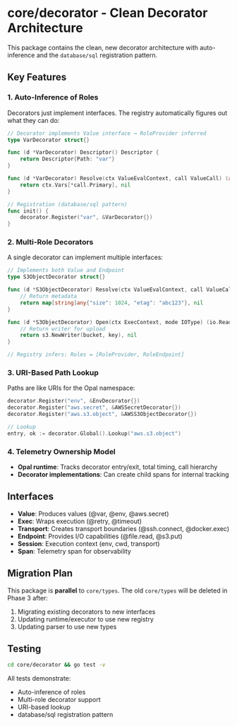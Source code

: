 # core/decorator - Clean Decorator Architecture

This package contains the clean, new decorator architecture with auto-inference and the `database/sql` registration pattern.

## Key Features

### 1. Auto-Inference of Roles
Decorators just implement interfaces. The registry automatically figures out what they can do:

```go
// Decorator implements Value interface → RoleProvider inferred
type VarDecorator struct{}

func (d *VarDecorator) Descriptor() Descriptor {
    return Descriptor{Path: "var"}
}

func (d *VarDecorator) Resolve(ctx ValueEvalContext, call ValueCall) (any, error) {
    return ctx.Vars[*call.Primary], nil
}

// Registration (database/sql pattern)
func init() {
    decorator.Register("var", &VarDecorator{})
}
```

### 2. Multi-Role Decorators
A single decorator can implement multiple interfaces:

```go
// Implements both Value and Endpoint
type S3ObjectDecorator struct{}

func (d *S3ObjectDecorator) Resolve(ctx ValueEvalContext, call ValueCall) (any, error) {
    // Return metadata
    return map[string]any{"size": 1024, "etag": "abc123"}, nil
}

func (d *S3ObjectDecorator) Open(ctx ExecContext, mode IOType) (io.ReadWriteCloser, error) {
    // Return writer for upload
    return s3.NewWriter(bucket, key), nil
}

// Registry infers: Roles = [RoleProvider, RoleEndpoint]
```

### 3. URI-Based Path Lookup
Paths are like URIs for the Opal namespace:

```go
decorator.Register("env", &EnvDecorator{})
decorator.Register("aws.secret", &AWSSecretDecorator{})
decorator.Register("aws.s3.object", &AWSS3ObjectDecorator{})

// Lookup
entry, ok := decorator.Global().Lookup("aws.s3.object")
```

### 4. Telemetry Ownership Model
- **Opal runtime**: Tracks decorator entry/exit, total timing, call hierarchy
- **Decorator implementations**: Can create child spans for internal tracking

## Interfaces

- **Value**: Produces values (@var, @env, @aws.secret)
- **Exec**: Wraps execution (@retry, @timeout)
- **Transport**: Creates transport boundaries (@ssh.connect, @docker.exec)
- **Endpoint**: Provides I/O capabilities (@file.read, @s3.put)
- **Session**: Execution context (env, cwd, transport)
- **Span**: Telemetry span for observability

## Migration Plan

This package is **parallel** to `core/types`. The old `core/types` will be deleted in Phase 3 after:
1. Migrating existing decorators to new interfaces
2. Updating runtime/executor to use new registry
3. Updating parser to use new types

## Testing

```bash
cd core/decorator && go test -v
```

All tests demonstrate:
- Auto-inference of roles
- Multi-role decorator support
- URI-based lookup
- database/sql registration pattern
